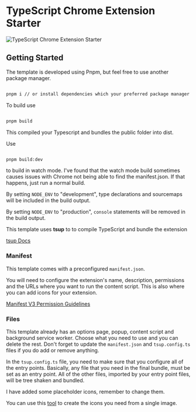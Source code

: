 # TypeScript Chrome Extension Starter

![TypeScript Chrome Extension Starter](https://github.com/benjaminrae/ts-chrome-extension-starter/assets/63359209/bef7af1d-c073-49e2-a254-18e3775ddb7b)

## Getting Started 

The template is developed using Pnpm, but feel free to use another package manager. 

```sh 

pnpm i // or install dependencies which your preferred package manager

```

To build use 

```sh 

pnpm build

```

This compiled your Typescript and bundles the public folder into dist. 

Use 

```sh 

pnpm build:dev

```
 to build in watch mode. I've found that the watch mode build sometimes causes issues with Chrome
 not being able to find the manifest.json. If that happens, just run a normal build.

By setting `NODE_ENV` to "development", type declarations and sourcemaps will be included in the
build output.

By setting `NODE_ENV` to "production", `console` statements will be removed in the build output.

This template uses **tsup** to to compile TypeScript and bundle the extension

[tsup Docs](https://tsup.egoist.dev/)

### Manifest

This template comes with a preconfigured `manifest.json`. 

You will need to configure the extension's name, description, permissions and the URLs where you want to run the content script. This is also where you can add icons for your extension.

[Manifest V3 Permission
Guidelines](https://developer.chrome.com/docs/extensions/mv3/permission_warnings/)

### Files

This template already has an options page, popup, content script and background service worker.
Choose what you need to use and you can delete the rest. Don't forget to update the `manifest.json`
and `tsup.config.ts` files if you do add or remove anything. 

In the `tsup.config.ts` file, you need to make sure that you configure all of the entry points.
Basically, any file that you need in the final bundle, must be set as an entry point. All of the
other files, imported by your entry point files, will be tree shaken and bundled.

I have added some placeholder icons, remember to change them. 

You can use this [tool](https://alexleybourne.github.io/chrome-extension-icon-generator/) to create
the icons you need from a single image.
